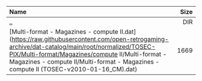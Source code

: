 |Name|Size|
|:---|---:|
|[..](../index.html)|DIR|
|[Multi-format - Magazines - compute II.dat](https://raw.githubusercontent.com/open-retrogaming-archive/dat-catalog/main/root/normalized/TOSEC-PIX/Multi-format/Magazines/compute II/Multi-format - Magazines - compute II/Multi-format - Magazines - compute II (TOSEC-v2010-01-16_CM).dat)|1669|

